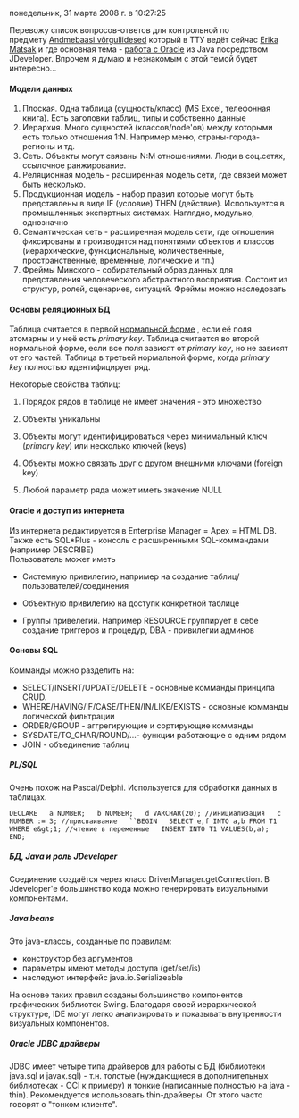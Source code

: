 понедельник, 31 марта 2008 г. в 10:27:25

Перевожу список вопросов-ответов для контрольной по предмету [Andmebaasi võrguliidesed](http://www.tlu.ee/%7Ematsak/oracle/index.htm) который в ТТУ ведёт сейчас [Erika Matsak](http://www.linkedin.com/pub/erika-matsak/12/b75/590) и где основная тема - [работа с Oracle](http://pitsa.pld.ttu.ee:1158/em/) из Java посредством JDeveloper. Впрочем я думаю и незнакомым с этой темой будет интересно…

#### Модели данных

1. Плоская. Одна таблица (сущность/класс) (MS Excel, телефонная книга). Есть заголовки таблиц, типы и собственно данные
2. Иерархия. Много сущностей (классов/node'ов) между которыми есть только отношения 1:N. Например меню, страны-города-регионы и тд.
3. Сеть. Объекты могут связаны N:M отношениями. Люди в соц.сетях, ссылочное ранжирование.
4. Реляционная модель - расширенная модель сети, где связей может быть несколько.
5. Продукционная модель - набор правил которые могут быть представлены в виде IF (условие) THEN (действие). Используется в промышленных экспертных системах. Наглядно, модульно, однозначно
6. Семантическая сеть - расширенная модель сети, где отношения фиксированы и производятся над понятиями объектов и классов (иерархические, функциональные, количественные, пространственные, временные, логические и тп.)
7. Фреймы Минского - собирательный образ данных для представления человеческого абстрактного восприятия. Состоит из структур, ролей, сценариев, ситуаций. Фреймы можно наследовать

<!-- truncate -->

#### Основы реляционных БД

Таблица считается в первой [нормальной форме](http://ru.wikipedia.org/wiki/%D0%9D%D0%BE%D1%80%D0%BC%D0%B0%D0%BB%D1%8C%D0%BD%D0%B0%D1%8F_%D1%84%D0%BE%D1%80%D0%BC%D0%B0) , если её поля атомарны и у неё есть _primary key_. Таблица считается во второй нормальной форме, если все поля зависят от _primary key_, но не зависят от его частей. Таблица в третьей нормальной форме, когда _primary key_ полностью идентифицирует ряд.

Некоторые свойства таблиц:

1. Порядок рядов в таблице не имеет значения - это множество  
    
2. Объекты уникальны
3. Объекты могут идентифицироваться через минимальный ключ (_primary key_) или несколько ключей (keys)  
    
4. Объекты можно связать друг с другом внешними ключами (foreign key)
5. Любой параметр ряда может иметь значение NULL

#### Oracle и доступ из интернета

Из интернета редактируется в Enterprise Manager = Apex = HTML DB. Также есть SQL*Plus - консоль с расширенными SQL-коммандами (например DESCRIBE)  
Пользователь может иметь

- Системную привилегию, например на создание таблиц/пользователей/соединения  
    
- Объектную привилегию на доступк конкретной таблице
- Группы привелегий. Например RESOURCE группирует в себе создание триггеров и процедур, DBA - привилегии админов

#### Основы SQL

Комманды можно разделить на:

- SELECT/INSERT/UPDATE/DELETE - основные комманды принципа CRUD.
- WHERE/HAVING/IF/CASE/THEN/IN/LIKE/EXISTS - основные комманды логической фильтрации
- ORDER/GROUP - аггрегирующие и сортирующие комманды
- SYSDATE/TO_CHAR/ROUND/...- функции работающие с одним рядом
- JOIN - объединение таблиц  
    

##### PL/SQL

Очень похож на Pascal/Delphi. Используется для обработки данных в таблицах.

`DECLARE   a NUMBER;   b NUMBER;   d VARCHAR(20); //инициализация   c NUMBER := 3; //присваивание   ``BEGIN   SELECT e,f INTO a,b FROM T1 WHERE e&gt;1; //чтение в переменные   INSERT INTO T1 VALUES(b,a);   END;`

##### БД, Java и роль JDeveloper

Соединение создаётся через класс DriverManager.getConnection. В Jdeveloper'е большинство кода можно генерировать визуальными компонентами.

##### Java beans

Это java-классы, созданные по правилам:

- конструктор без аргументов
- параметры имеют методы доступа (get/set/is)
- наследуют интерфейс java.io.Serializeable

На основе таких правил созданы большинство компонентов графических библиотек Swing. Благодаря своей иерархической структуре, IDE могут легко анализировать и показывать внутренности визуальных компонентов.

##### Oracle JDBC драйверы

JDBC имеет четыре типа драйверов для работы с БД (библиотеки java.sql и javax.sql) - т.н. толстые (нуждающиеся в дополнительных библиотеках - OCI к примеру) и тонкие (написанные полностью на java - thin). Рекомендуется использовать thin-драйверы. От этого часто говорят о "тонком клиенте".